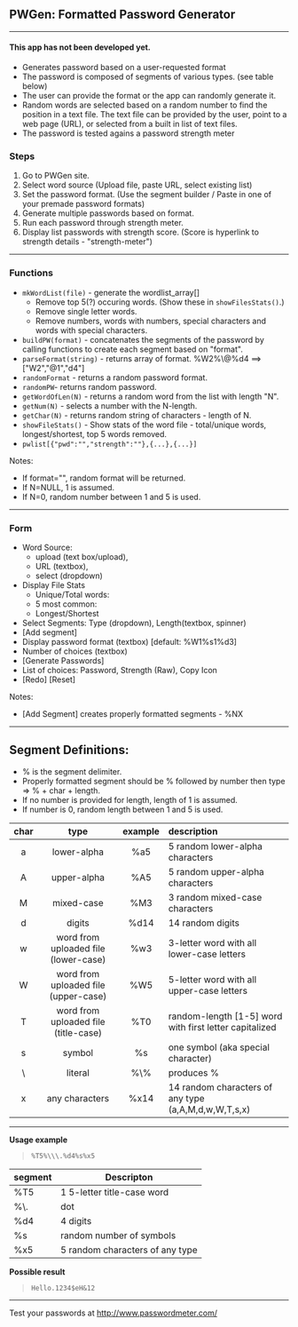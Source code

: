 ## PWGen: Formatted Password Generator ##
---

#### This app has not been developed yet. ####
- Generates password based on a user-requested format
- The password is composed of segments of various types. (see table below)
- The user can provide the format or the app can randomly generate it.
- Random words are selected based on a random number to find the position in a text file. The text file can be provided by the user, point to a web page (URL), or selected from a built in list of text files.
- The password is tested agains a password strength meter

### Steps ###
1. Go to PWGen site.
2. Select word source (Upload file, paste URL, select existing list)
2. Set the password format. (Use the segment builder / Paste in one of your premade password formats)
5. Generate multiple passwords based on format.
6. Run each password through strength meter.
7. Display list passwords with strength score. (Score is hyperlink to strength details - "strength-meter")
---
### Functions ###
  * `mkWordList(file)` - generate the wordlist_array[]
    * Remove top 5(?) occuring words. (Show these in `showFilesStats()`.)
    * Remove single letter words.
    * Remove numbers, words with numbers, special characters and words with special characters.
  * `buildPW(format)` - concatenates the segments of the password by calling functions to create each segment based on "format".
  * `parseFormat(string)` - returns array of format. %W2%\\\@%d4 ==> ["W2","@1","d4"]
  * `randomFormat` - returns a random password format.
  * `randomPW`- returns random password.
  * `getWordOfLen(N)` - returns a random word from the list with length "N".
  * `getNum(N)` - selects a number with the N-length.
  * `getChar(N)` - returns random string of characters - length of N.
  * `showFileStats()` - Show stats of the word file - total/unique words, longest/shortest, top 5 words removed.
  * `pwlist[{"pwd":"","strength":""},{...},{...}]`

Notes:
  * If format="", random format will be returned.
  * If N=NULL, 1 is assumed.
  * If N=0, random number between 1 and 5 is used.

---
### Form ###
* Word Source: 
  *  upload (text box/upload), 
  *  URL (textbox), 
  *  select (dropdown)
* Display File Stats
  * Unique/Total words: 
  * 5 most common:
  * Longest/Shortest
* Select Segments: Type (dropdown), Length(textbox, spinner)
* [Add segment]
* Display password format (textbox) [default: %W1%s1%d3]
* Number of choices (textbox)
* [Generate Passwords]
* List of choices: Password, Strength (Raw), Copy Icon
* [Redo] [Reset]

Notes:
  * [Add Segment] creates properly formatted segments - %NX
---
## Segment Definitions: ##
* % is the segment delimiter.
* Properly formatted segment should be % followed by number then type => % + char + length.<br>
* If no number is provided for length, length of 1 is assumed.<br>
* If number is 0, random length between 1 and 5 is used.<br>

|char|type|example|description|
|:---:|:------------:|:-----:|:---------------------------|
|a|lower-alpha|%a5|5 random lower-alpha characters|
|A|upper-alpha|%A5|5 random upper-alpha characters|
|M|mixed-case|%M3|3 random mixed-case characters|
|d|digits|%d14|14 random digits|
|w|word from uploaded file (lower-case)|%w3|3-letter word with all lower-case letters|
|W|word from uploaded file (upper-case)|%W5|5-letter word with all upper-case letters|
|T|word from uploaded file (title-case)|%T0|random-length [1-5] word with first letter capitalized|
|s|symbol|%s|one symbol (aka special character)|
| \\ |literal|%\\\%|produces %|
|x|any characters|%x14|14 random characters of any type (a,A,M,d,w,W,T,s,x)|

---
__Usage example__
> `%T5%\\\.%d4%s%x5`

|segment|Descripton|
|---|---|
|%T5|1 5-letter title-case word|
|%\\\.|dot|
|%d4|4 digits|
|%s|random number of symbols|
|%x5|5 random characters of any type|

__Possible result__
> `Hello.1234$eH&12`
---
Test your passwords at http://www.passwordmeter.com/
